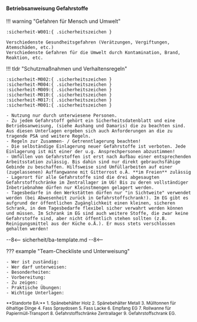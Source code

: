 #### Betriebsanweisung Gefahrstoffe

<!-- Folgende Symbole
	:sicherheit-W016:{ .sicherheitszeichen }
	:sicherheit-W021:{ .sicherheitszeichen }
	:sicherheit-W023:{ .sicherheitszeichen }
	:sicherheit-W028:{ .sicherheitszeichen }
	sind laut BA "Gefahrstoffe" im Titel, links hinterlegt
 -->

!!! warning "Gefahren für Mensch und Umwelt"

	:sicherheit-W001:{ .sicherheitszeichen }

	Verschiedenste Gesundheitsgefahren (Verätzungen, Vergiftungen, Atemschäden, etc.)  
	Verschiedenste Gefahren für die Umwelt durch Kontamination, Brand, Reaktion, etc.

!!! tldr "Schutzmaßnahmen und Verhaltensregeln"

	:sicherheit-M002:{ .sicherheitszeichen }
	:sicherheit-M004:{ .sicherheitszeichen }
	:sicherheit-M009:{ .sicherheitszeichen }
	:sicherheit-M010:{ .sicherheitszeichen }
	:sicherheit-M017:{ .sicherheitszeichen }
	:sicherheit-M001:{ .sicherheitszeichen }

	- Nutzung nur durch unterwiesene Personen. 
	- Zu jedem Gefahrstoff gehört ein Sicherheitsdatenblatt und eine Betriebsanweisung, (siehe Aushang und Damaris) die zu beachten sind. Aus diesen Unterlagen ergeben sich auch Anforderungen an die zu tragende PSA und weitere Regeln. 
	- Regeln zur Zusammen- / Getrenntlagerung beachten!
	- Die selbständige Einlagerung neuer Gefahrstoffe ist verboten. Jede Einlagerung ist mit einer der u.g. Ansprechpersonen abzustimmen! 
	- Umfüllen von Gefahrstoffen ist erst nach Aufbau einer entsprechenden Arbeitsstation zulässig. Bis dahin sind nur direkt gebrauchsfähige Gebinde zu beschaffen. Hilfsweise sind Umfüllarbeiten auf einer (zugelassenen) Auffangwanne mit Gitterrost o.Ä. **im Freien** zulässig
	- Lagerort für alle Gefahrstoffe sind die drei abgesaugten Gefahrstoffschränke im Zentrallager im UG! Bis zu deren vollständiger Inbetriebnahme dürfen nur Kleinstmengen gelagert werden. 
	- Tagesbedarfe in den Werkstätten dürfen nur "in Sichtweite" verwendet werden (bei Abwesenheit zurück in Gefahrstoffschrank!). Im EG gibt es aufgrund der öffentlichen Zugänglichkeit einen kleinen, sicheren Schrank, in dem Tagesbedarfe flexibel sicher verwahrt werden können und müssen. Im Schrank im EG sind auch weitere Stoffe, die zwar keine Gefahrstoffe sind, aber nicht öffentlich stehen sollten (z.B. Reinigungsmittel aus der Küche o.Ä.). Er muss stets verschlossen gehalten werden!

--8<--
sicherheit/ba-template.md
--8<--	

??? example "Team-Checkliste und Unterweisung"

	- Wer ist zuständig: 
	- Wer darf unterweisen: 
	- Besonderheiten: 
	- Vorbereitung: 
	- Zu zeigen: 
	- Praktische Übungen: 
	- Wichtige Unterlagen: 

<small>
**Standorte  BA:** 1. Spänebehälter Holz 2. Spänebehälter Metall 3. Mülltonnen für ölhaltige Dinge 4. Fass Spraydosen 5. Fass Lacke 6. Empfang EG 7. Rollwanne für Papiermüll-Transport 8. Gefahrstoffschränke Zentrallager 9. Gefahrstoffschrank EG.
</small>
